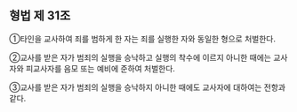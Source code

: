 ## 형법 제 31조

①타인을 교사하여 죄를 범하게 한 자는 죄를 실행한 자와 동일한 형으로 처벌한다.

②교사를 받은 자가 범죄의 실행을 승낙하고 실행의 착수에 이르지 아니한 때에는 교사자와 피교사자를 음모 또는 예비에 준하여 처벌한다.

③교사를 받은 자가 범죄의 실행을 승낙하지 아니한 때에도 교사자에 대하여는 전항과 같다.